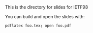 This is the directory for slides for IETF98

You can build and open the slides with:

    pdflatex foo.tex; open foo.pdf

